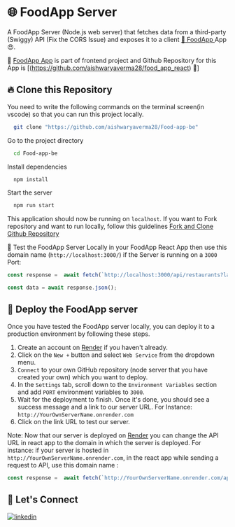 # 🌐 FoodApp Server

A FoodApp Server (Node.js web server) that fetches data from a third-party (Swiggy) API (Fix the CORS Issue) and exposes it to a client [🚀 FoodApp ](https://662f933204b09d0e8be82fa1--candid-haupia-469a3d.netlify.app/) App 😍.

🍁 [FoodApp App](https://662f933204b09d0e8be82fa1--candid-haupia-469a3d.netlify.app/) is part of frontend project and Github Repository for this App is [(https://github.com/aishwaryaverma28/food_app_react) 💜]
<br/>
## 🔥 Clone this Repository

You need to write the following commands on the terminal screen(in vscode) so that you can run this project locally.

```bash
  git clone "https://github.com/aishwaryaverma28/Food-app-be"
```

Go to the project directory

```bash
  cd Food-app-be
```

Install dependencies

```bash
  npm install
```

Start the server

```bash
  npm run start
```

This application should now be running on `localhost`. If you want to Fork repository and want to run locally, follow this guidelines [Fork and Clone Github Repository](https://docs.github.com/en/get-started/quickstart/fork-a-repo)

💫 Test the FoodApp Server Locally in your FoodApp React App then use this domain name (`http://localhost:3000/`) if the Server is running on a `3000` Port:
```javascript
const response =  await fetch(`http://localhost:3000/api/restaurants?lat=12.9351929&lng=77.62448069999999&page_type=DESKTOP_WEB_LISTING`)

const data = await response.json();
```


## 🔮 Deploy the FoodApp server
Once you have tested the FoodApp server locally, you can deploy it to a production environment by following these steps.

1. Create an account on [Render](https://render.com/) if you haven't already.
2. Click on the `New +` button and select `Web Service` from the dropdown menu.
3. `Connect` to your own GitHub repository (node server that you have created your own) which you want to deploy.
4. In the `Settings` tab, scroll down to the `Environment Variables` section and add `PORT` environment variables to `3000`.
5. Wait for the deployment to finish. Once it's done, you should see a success message and a link to our server URL. For Instance: `http://YourOwnServerName.onrender.com`
6. Click on the link URL to test our server.

Note: Now that our server is deployed on [Render](https://render.com/) you can change the API URL in react app to the domain in which the server is deployed. For instance: if your server is hosted in `http://YourOwnServerName.onrender.com`, in the react app while sending a request to API, use this domain name : 

```javascript
const response =  await fetch(`http://YourOwnServerName.onrender.com/api/restaurants?lat=12.9351929&lng=77.62448069999999&page_type=DESKTOP_WEB_LISTING`)
```

## 🔗 Let's Connect

[![linkedin](https://img.shields.io/badge/LinkedIn-0077B5?style=for-the-badge&logo=linkedin&logoColor=white)](https://www.linkedin.com/in/aishwarya-verma28/)